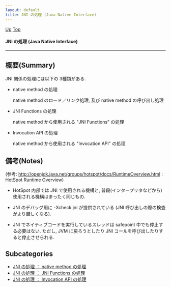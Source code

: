 ```yaml
---
layout: default
title: JNI の処理 (Java Native Interface)
---
```

[Up](no1S0Auo49.html) [Top](../index.html)

#### JNI の処理 (Java Native Interface)

--- 
## 概要(Summary)
JNI 関係の処理には以下の 3種類がある.

  * native method の処理

    native method のロード／リンク処理, 及び native method の呼び出し処理

  * JNI Functions の処理

    native method から使用される "JNI Functions" の処理

  * Invocation API の処理

    native method から使用される "Invocation API" の処理

## 備考(Notes)
(参考: <http://openjdk.java.net/groups/hotspot/docs/RuntimeOverview.html> : HotSpot Runtime Overview)

* HotSpot 内部では JNI で使用される機構と, 普段(インタープリタなどから)使用される機構はまったく同じもの.

* JNI のデバッグ用に -Xcheck:jni が提供されている
  (JNI 呼び出しの際の検査がより厳しくなる).

* JNI でネイティブコードを実行しているスレッドは safepoint 中でも停止する必要はない.
  ただし, JVM に戻ろうとしたり JNI コールを呼び出したりすると停止させられる.




## Subcategories
* [JNI の処理 ： native method の処理](noNisy_uNv.html)
* [JNI の処理 ： JNI Functions の処理  ](no7882H_v.html)
* [JNI の処理 ： Invocation API の処理](nopXLc6YjR.html)



